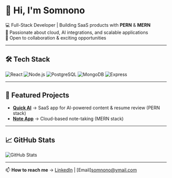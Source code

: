 # 👋 Hi, I'm Somnono

💻 Full-Stack Developer | Building SaaS products with **PERN** & **MERN**  
🚀 Passionate about cloud, AI integrations, and scalable applications  
📍 Open to collaboration & exciting opportunities  

---

## 🛠 Tech Stack
![React](https://img.shields.io/badge/Frontend-React-blue)
![Node.js](https://img.shields.io/badge/Backend-Node.js-green)
![PostgreSQL](https://img.shields.io/badge/Database-PostgreSQL-blue)
![MongoDB](https://img.shields.io/badge/Database-MongoDB-green)
![Express](https://img.shields.io/badge/Backend-Express-lightgrey)

---

## 🌟 Featured Projects
- **[Quick AI](https://quick-ai.vercel.app/)** → SaaS app for AI-powered content & resume review (PERN stack)  
- **[Note App](https://note-app-8ndt.onrender.com/)** → Cloud-based note-taking (MERN stack)  

---

## 📈 GitHub Stats
![GitHub Stats](https://github-readme-stats.vercel.app/api?username=Somnono&show_icons=true&theme=tokyonight)

---

📫 **How to reach me** → [LinkedIn](https://www.linkedin.com/in/somnono) | [Email]somnono@ymail.com
